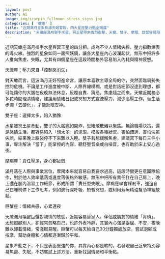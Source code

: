 ```yaml
---
layout: post
author: AI
image: img/scorpio_fullmoon_stress_signs.jpg
categories: [ '健康' ]
title: "近期滿月星象焦慮失眠警報，四大星座壓力點全揭露"
description: "天蠍座滿月聯手水星、冥王星帶來強烈衝擊，天蠍、雙子、摩羯、巨蟹容易陷入內耗失眠，各自壓力來源、舒壓建議一次看懂。"
---
```

近期天蠍座滿月攜手水星與冥王星的四分相，成為不少人情緒失控、壓力指數爆表的導火線。強烈的星象如同一面照妖鏡，讓各大星座內心波瀾起伏，無形中把許多人推向焦慮、失眠，尤其有四個星座在這段時間格外容易陷入內耗與精神疲憊。

天蠍座：壓力來自「控制感消失」

對天蠍而言，這波滿月正好照進命宮，讓原本喜歡主導全局的你，突然面臨局勢失控的危機。不論是工作進度被中斷、人際界線模糊，或是對話細節沒達到理想，都可能讓你的大腦在夜晚無法休息，反覆自責、猜忌，焦慮隨之而來。天蠍近期務必多花時間理清情緒，建議用情緒日記或冥想方式宣洩壓力，減少高壓工作，替生活步調「去硬化」，才能助眠安神。

雙子座：選擇太多，陷入猶豫

水星被冥王星牽動，雙子的大腦宛如開炸，思緒飛散難以聚焦。無論職場決策，還是感情生活，都容易陷入「想太多」的泥沼，模擬各種狀況，害怕錯過、害怕決策失誤，結果晚上腦袋停不下來難以入睡。雙子若想緩解焦慮，建議寫下每日三件小事，專注解決「當下」能掌控的內容，聽舒壓音樂或白噪音，也有助於床上安心過夜。

摩羯座：責任壓頂，身心都疲憊

滿月落在人際與事業宮位，摩羯本來就容易自我要求過高，這段時間更在意團隊協作，對於他人效率低落或進度落後格外敏感。無形中把所有責任扛在自己肩上，晚上還在腦內溫習工作細節，形成所謂「責任型失眠」。摩羯應學會踩剎車，強迫自己在睡前停下工作思考，例如進行深呼吸、短暫冥想，或利用芳療精油幫助神經放鬆。

巨蟹座：情緒共感，心累連夜

天蠍滿月喚醒巨蟹對親情的敏感，近期容易替家人、伴侶或朋友的情緒「背債」。太想照顧別人，卻經常忽略自己，也許外表冷靜，其實內心滿是委屈、不安，夜晚難以卸載情緒，常淺眠易醒。巨蟹可以每天給自己30分鐘獨處放空，嘗試泡腳或按摩，幫助身體和心情都逐漸歸於平和。

星象牽動之下，不只是表面堅強的你，其實內心都是軟的。若發現自己近來特別容易焦慮、失眠，不妨嘗試上述方法，重新找回情緒和平衡點。